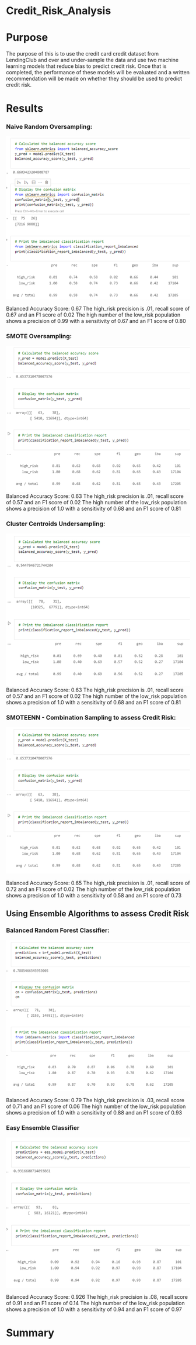 # Credit_Risk_Analysis

# Purpose

The purpose of this is to use the credit card credit dataset from LendingClub and over and under-sample the data and use two machine learning models that reduce bias to predict credit risk. Once that is completed, the performance of these models will be evaluated and a written recommendation will be made on whether they should be used to predict credit risk.


# Results

### Naive Random Oversampling:

![image](Credit_Risk_Analysis/Naive_Random_Oversampling.png)

Balanced Accuracy Score: 0.67
The high_risk precision is .01, recall score of 0.67 and an F1 score of 0.02
The high number of the low_risk population shows a precision of 0.99 with a sensitivity of 0.67 and an F1 score of 0.80


### SMOTE Oversampling:
![image](Credit_Risk_Analysis/SMOTE_Oversampling.PNG)
Balanced Accuracy Score: 0.63
The high_risk precision is .01, recall score of 0.57 and an F1 score of 0.02
The high number of the low_risk population shows a precision of 1.0 with a sensitivity of 0.68 and an F1 score of 0.81


### Cluster Centroids Undersampling:

![image](Credit_Risk_Analysis/Cluster_Centroids_Resampler.PNG)
Balanced Accuracy Score: 0.63
The high_risk precision is .01, recall score of 0.57 and an F1 score of 0.02
The high number of the low_risk population shows a precision of 1.0 with a sensitivity of 0.68 and an F1 score of 0.81


### SMOTEENN - Combination Sampling to assess Credit Risk:

![image](Credit_Risk_Analysis/SMOTE_Oversampling.PNG)

Balanced Accuracy Score: 0.65
The high_risk precision is .01, recall score of 0.72 and an F1 score of 0.02
The high number of the low_risk population shows a precision of 1.0 with a sensitivity of 0.58 and an F1 score of 0.73

## Using Ensemble Algorithms to assess Credit Risk

### Balanced Random Forest Classifier:

![image](Credit_Risk_Analysis/Balanced_Random_Forest_Classfier.PNG)

Balanced Accuracy Score: 0.79
The high_risk precision is .03, recall score of 0.71 and an F1 score of 0.06
The high number of the low_risk population shows a precision of 1.0 with a sensitivity of 0.88 and an F1 score of 0.93

### Easy Ensemble Classifier

![image](Credit_Risk_Analysis/Easy_Ensemble_Classifier.PNG)

Balanced Accuracy Score: 0.926
The high_risk precision is .08, recall score of 0.91 and an F1 score of 0.14
The high number of the low_risk population shows a precision of 1.0 with a sensitivity of 0.94 and an F1 score of 0.97

# Summary
